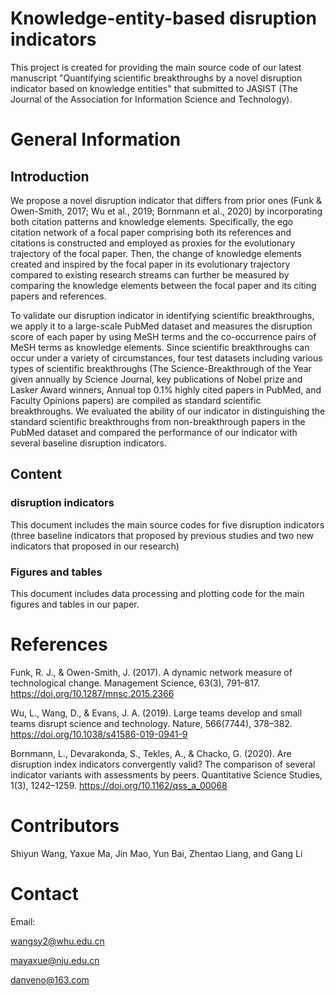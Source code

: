 # Knowledge-entity-based disruption indicators
This project is created for providing the main source code of our latest manuscript "Quantifying scientific breakthroughs by a novel disruption indicator based on knowledge entities" that submitted to JASIST (The Journal of the Association for Information Science and Technology).

# General Information
## Introduction
We propose a novel disruption indicator that differs from prior ones (Funk & Owen-Smith, 2017; Wu et al., 2019; Bornmann et al., 2020) by incorporating both citation patterns and knowledge elements. Specifically, the ego citation network of a focal paper comprising both its references and citations is constructed and employed as proxies for the evolutionary trajectory of the focal paper. Then, the change of knowledge elements created and inspired by the focal paper in its evolutionary trajectory compared to existing research streams can further be measured by comparing the knowledge elements between the focal paper and its citing papers and references.

To validate our disruption indicator in identifying scientific breakthroughs, we apply it to a large-scale PubMed dataset and measures the disruption score of each paper by using MeSH terms and the co-occurrence pairs of MeSH terms as knowledge elements. Since scientific breakthroughs can occur under a variety of circumstances, four test datasets including various types of scientific breakthroughs (The Science-Breakthrough of the Year given annually by Science Journal, key publications of Nobel prize and Lasker Award winners, Annual top 0.1% highly cited papers in PubMed, and Faculty Opinions papers) are compiled as standard scientific breakthroughs. We evaluated the ability of our indicator in distinguishing the standard scientific breakthroughs from non-breakthrough papers in the PubMed dataset and compared the performance of our indicator with several baseline disruption indicators.

## Content
### disruption indicators
This document includes the main source codes for five disruption indicators (three baseline indicators that proposed by previous studies and two new indicators that proposed in our research)

### Figures and tables
This document includes data processing and plotting code for the main figures and tables in our paper.

# References
Funk, R. J., & Owen-Smith, J. (2017). A dynamic network measure of technological change. Management Science, 63(3), 791–817. https://doi.org/10.1287/mnsc.2015.2366

Wu, L., Wang, D., & Evans, J. A. (2019). Large teams develop and small teams disrupt science and technology. Nature, 566(7744), 378–382. https://doi.org/10.1038/s41586-019-0941-9

Bornmann, L., Devarakonda, S., Tekles, A., & Chacko, G. (2020). Are disruption index indicators convergently valid? The comparison of several indicator variants with assessments by peers. Quantitative Science Studies, 1(3), 1242–1259. https://doi.org/10.1162/qss_a_00068

# Contributors
Shiyun Wang, Yaxue Ma, Jin Mao, Yun Bai, Zhentao Liang, and Gang Li

# Contact
Email: 

wangsy2@whu.edu.cn

mayaxue@nju.edu.cn

danveno@163.com
